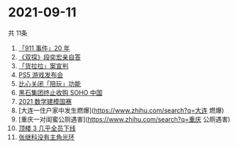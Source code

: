 # 2021-09-11
  共 11条

  <!-- BEGIN -->
  <!-- 最后更新时间:Sat Sep 11 2021 16:14:45 GMT+0000 (Coordinated Universal Time) -->
  1. [「911 事件」20 年](https://www.zhihu.com/search?q=911)
1. [《双探》段奕宏亲自答](https://www.zhihu.com/search?q=双探)
1. [「货拉拉」案宣判](https://www.zhihu.com/search?q=货拉拉)
1. [PS5 游戏发布会](https://www.zhihu.com/search?q=PS5)
1. [比心关闭「陪玩」功能](https://www.zhihu.com/search?q=比心)
1. [黑石集团终止收购 SOHO 中国](https://www.zhihu.com/search?q=SOHO)
1. [2021 数学建模国赛](https://www.zhihu.com/search?q=数学建模国赛)
1. [大连一住户家中发生燃爆](https://www.zhihu.com/search?q=大连 燃爆)
1. [重庆一对闺蜜公厕遇害](https://www.zhihu.com/search?q=重庆 公厕遇害)
1. [顶楼 3 几乎全员下线](https://www.zhihu.com/search?q=顶楼3)
1. [张继科没有主角光环](https://www.zhihu.com/search?q=张继科)
  <!-- END -->
  
